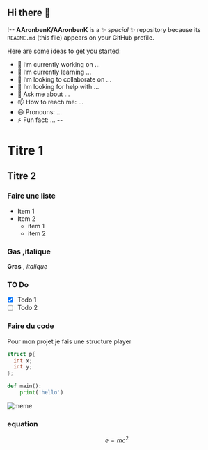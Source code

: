 ## Hi there 👋

!--
**AAronbenK/AAronbenK** is a ✨ _special_ ✨ repository because its `README.md` (this file) appears on your GitHub profile.

Here are some ideas to get you started:

- 🔭 I’m currently working on ...
- 🌱 I’m currently learning ...
- 👯 I’m looking to collaborate on ...
- 🤔 I’m looking for help with ...
- 💬 Ask me about ...
- 📫 How to reach me: ...
- 😄 Pronouns: ...
- ⚡ Fun fact: ...
--

# Titre 1

## Titre 2

### Faire une liste

- Item 1
- Item 2
  - item 1
  - item 2
### Gas ,italique
**Gras** , *italique*

### TO Do

- [X] Todo 1
- [ ] Todo 2

### Faire du code

Pour mon projet je fais une structure player
```C
struct p{
  int x;
  int y;
};
```
```python
def main():
    print('hello')
```
![meme](https://m.media-amazon.com/images/I/813kqvYoRfL.png)

### equation 
$$ e = mc^2 $$